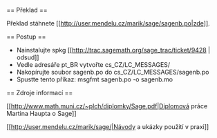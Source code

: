 == Překlad ==

Překlad stáhnete [[http://user.mendelu.cz/marik/sage/sagenb.po|zde]]. 


== Postup ==
 * Nainstalujte spkg [[http://trac.sagemath.org/sage_trac/ticket/9428 | odsud]]
 * Vedle adresáře pt_BR vytvořte cs_CZ/LC_MESSAGES/
 * Nakopírujte soubor sagenb.po do cs_CZ/LC_MESSAGES/sagenb.po
 * Spustte tento příkaz: msgfmt sagenb.po -o sagenb.mo

== Zdroje informací ==

[[http://www.math.muni.cz/~plch/diplomky/Sage.pdf|Diplomová práce Martina Haupta o  Sage]]

[[http://user.mendelu.cz/marik/sage/|Návody a ukázky použití v praxi]]
